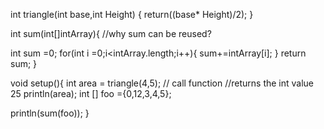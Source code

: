 int triangle(int base,int Height) {
return((base* Height)/2);
}

int sum(int[]intArray){
  //why sum can be reused?
  
int sum =0;
for(int i =0;i<intArray.length;i++){
    sum+=intArray[i];
  }
  return sum;
}

void setup(){
int area = triangle(4,5); // call function
//returns the int value 25
println(area);
int [] foo ={0,12,3,4,5};

println(sum(foo));
}

